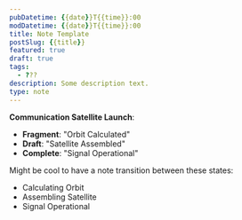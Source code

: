 ```yaml
---
pubDatetime: {{date}}T{{time}}:00
modDatetime: {{date}}T{{time}}:00
title: Note Template
postSlug: {{title}}
featured: true
draft: true
tags:
  - ???
description: Some description text.
type: note
---
```


**Communication Satellite Launch**:

- **Fragment**: "Orbit Calculated"
- **Draft**: "Satellite Assembled"
- **Complete**: "Signal Operational"

Might be cool to have a note transition between these states:

- Calculating Orbit
- Assembling Satellite
- Signal Operational
